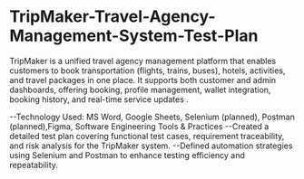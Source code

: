 # TripMaker-Travel-Agency-Management-System-Test-Plan
TripMaker is a unified travel agency management platform that enables customers to book transportation (flights, trains, buses), hotels, activities, and travel packages in one place. It supports both customer and admin dashboards, offering booking, profile management, wallet integration, booking history, and real-time service updates .

--Technology Used: MS Word, Google Sheets, Selenium (planned), Postman (planned),Figma, Software Engineering Tools & Practices
--Created a detailed test plan covering functional test cases, requirement traceability, and risk analysis for the TripMaker system.
--Defined automation strategies using Selenium and Postman to enhance testing efficiency and repeatability.
